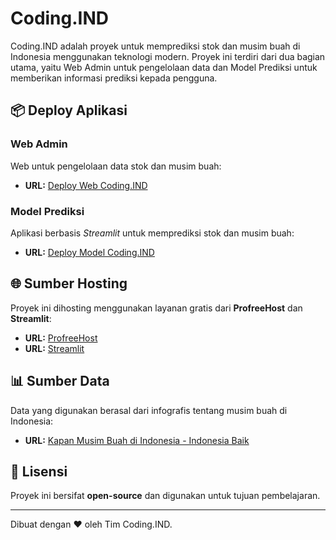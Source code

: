 # Coding.IND

Coding.IND adalah proyek untuk memprediksi stok dan musim buah di Indonesia menggunakan teknologi modern. Proyek ini terdiri dari dua bagian utama, yaitu Web Admin untuk pengelolaan data dan Model Prediksi untuk memberikan informasi prediksi kepada pengguna.

## 📦 Deploy Aplikasi

### Web Admin
Web untuk pengelolaan data stok dan musim buah:
- **URL:** [Deploy Web Coding.IND](http://hasanagrojayaadmin.liveblog365.com)

### Model Prediksi
Aplikasi berbasis *Streamlit* untuk memprediksi stok dan musim buah:
- **URL:** [Deploy Model Coding.IND](https://prediksistokdanmusimbuah.streamlit.app)

## 🌐 Sumber Hosting
Proyek ini dihosting menggunakan layanan gratis dari **ProfreeHost** dan **Streamlit**:
- **URL:** [ProfreeHost](https://profreehost.com)
- **URL:** [Streamlit](https://streamlit.io)

## 📊 Sumber Data
Data yang digunakan berasal dari infografis tentang musim buah di Indonesia:
- **URL:** [Kapan Musim Buah di Indonesia - Indonesia Baik](https://indonesiabaik.id/infografis/kapan-musim-buah-di-indonesia)

## 📝 Lisensi
Proyek ini bersifat **open-source** dan digunakan untuk tujuan pembelajaran.

---
Dibuat dengan ❤️ oleh Tim Coding.IND.
